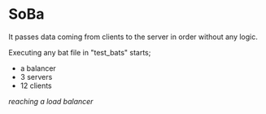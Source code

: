 ﻿# SoBa

It passes data coming from clients to the server in order without any logic.

Executing any bat file in "test_bats" starts;
  - a balancer
  - 3 servers
  - 12 clients

*reaching a load balancer*
